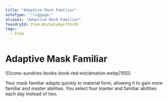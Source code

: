 ```yaml
---
title: "Adaptive Mask Familiar"
noteType: ":luggage:"
aliases: "Adaptive Mask Familiar"
foundryId: Item.WizSdzykpx7CmrDh
tags:
  - Item
---
```


# Adaptive Mask Familiar
![[icons-sundries-books-book-red-exclamation.webp|150]]

Your mask familiar adapts quickly to material form, allowing it to gain more familiar and master abilities. You select four master and familiar abilities each day instead of two.
